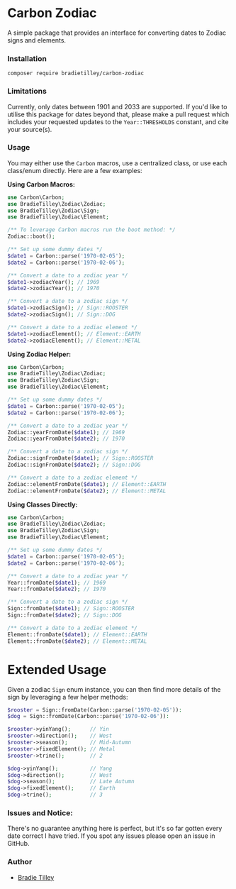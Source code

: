 # Carbon Zodiac

A simple package that provides an interface for converting dates to Zodiac signs and elements.

### Installation

```
composer require bradietilley/carbon-zodiac
```

### Limitations

Currently, only dates between 1901 and 2033 are supported. If you'd like to utilise this package for dates beyond that, please make a pull request which includes your requested updates to the `Year::THRESHOLDS` constant, and cite your source(s).

### Usage

You may either use the `Carbon` macros, use a centralized class, or use each class/enum directly. Here are a few examples:

**Using Carbon Macros:**

```php
use Carbon\Carbon;
use BradieTilley\Zodiac\Zodiac;
use BradieTilley\Zodiac\Sign;
use BradieTilley\Zodiac\Element;

/** To leverage Carbon macros run the boot method: */
Zodiac::boot();

/** Set up some dummy dates */
$date1 = Carbon::parse('1970-02-05');
$date2 = Carbon::parse('1970-02-06');

/** Convert a date to a zodiac year */
$date1->zodiacYear(); // 1969
$date2->zodiacYear(); // 1970

/** Convert a date to a zodiac sign */
$date1->zodiacSign(); // Sign::ROOSTER
$date2->zodiacSign(); // Sign::DOG

/** Convert a date to a zodiac element */
$date1->zodiacElement(); // Element::EARTH
$date2->zodiacElement(); // Element::METAL
```

**Using Zodiac Helper:**

```php
use Carbon\Carbon;
use BradieTilley\Zodiac\Zodiac;
use BradieTilley\Zodiac\Sign;
use BradieTilley\Zodiac\Element;

/** Set up some dummy dates */
$date1 = Carbon::parse('1970-02-05');
$date2 = Carbon::parse('1970-02-06');

/** Convert a date to a zodiac year */
Zodiac::yearFromDate($date1); // 1969
Zodiac::yearFromDate($date2); // 1970

/** Convert a date to a zodiac sign */
Zodiac::signFromDate($date1); // Sign::ROOSTER
Zodiac::signFromDate($date2); // Sign::DOG

/** Convert a date to a zodiac element */
Zodiac::elementFromDate($date1); // Element::EARTH
Zodiac::elementFromDate($date2); // Element::METAL
```

**Using Classes Directly:**

```php
use Carbon\Carbon;
use BradieTilley\Zodiac\Zodiac;
use BradieTilley\Zodiac\Sign;
use BradieTilley\Zodiac\Element;

/** Set up some dummy dates */
$date1 = Carbon::parse('1970-02-05');
$date2 = Carbon::parse('1970-02-06');

/** Convert a date to a zodiac year */
Year::fromDate($date1); // 1969
Year::fromDate($date2); // 1970

/** Convert a date to a zodiac sign */
Sign::fromDate($date1); // Sign::ROOSTER
Sign::fromDate($date2); // Sign::DOG

/** Convert a date to a zodiac element */
Element::fromDate($date1); // Element::EARTH
Element::fromDate($date2); // Element::METAL
```

# Extended Usage

Given a zodiac `Sign` enum instance, you can then find more details of the sign by leveraging a few helper methods:

```php
$rooster = Sign::fromDate(Carbon::parse('1970-02-05')):
$dog = Sign::fromDate(Carbon::parse('1970-02-06')):

$rooster->yinYang();      // Yin
$rooster->direction();    // West
$rooster->season();       // Mid-Autumn
$rooster->fixedElement(); // Metal
$rooster->trine();        // 2

$dog->yinYang();          // Yang
$dog->direction();        // West
$dog->season();           // Late Autumn
$dog->fixedElement();     // Earth
$dog->trine();            // 3
```

### Issues and Notice:

There's no guarantee anything here is perfect, but it's so far gotten every date correct I have tried. If you spot any issues please open an issue in GitHub.

### Author

- [Bradie Tilley](https://github.com/bradietilley)